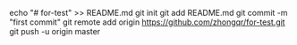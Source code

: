 echo "# for-test" >> README.md
git init
git add README.md
git commit -m "first commit"
git remote add origin https://github.com/zhongqr/for-test.git
git push -u origin master
